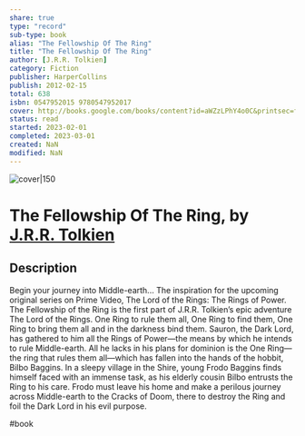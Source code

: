 ```yaml
---
share: true
type: "record"
sub-type: book
alias: "The Fellowship Of The Ring"
title: "The Fellowship Of The Ring"
author: [J.R.R. Tolkien]
category: Fiction
publisher: HarperCollins
publish: 2012-02-15
total: 638
isbn: 0547952015 9780547952017
cover: http://books.google.com/books/content?id=aWZzLPhY4o0C&printsec=frontcover&img=1&zoom=1&edge=curl&source=gbs_api
status: read
started: 2023-02-01
completed: 2023-03-01
created: NaN 
modified: NaN
---
```


![cover|150](http://books.google.com/books/content?id=aWZzLPhY4o0C&printsec=frontcover&img=1&zoom=1&edge=curl&source=gbs_api)

# The Fellowship Of The Ring, by [J.R.R. Tolkien](./J.R.R.%20Tolkien.md)

## Description
Begin your journey into Middle-earth... The inspiration for the upcoming original series on Prime Video, The Lord of the Rings: The Rings of Power. The Fellowship of the Ring is the first part of J.R.R. Tolkien’s epic adventure The Lord of the Rings. One Ring to rule them all, One Ring to find them, One Ring to bring them all and in the darkness bind them. Sauron, the Dark Lord, has gathered to him all the Rings of Power—the means by which he intends to rule Middle-earth. All he lacks in his plans for dominion is the One Ring—the ring that rules them all—which has fallen into the hands of the hobbit, Bilbo Baggins. In a sleepy village in the Shire, young Frodo Baggins finds himself faced with an immense task, as his elderly cousin Bilbo entrusts the Ring to his care. Frodo must leave his home and make a perilous journey across Middle-earth to the Cracks of Doom, there to destroy the Ring and foil the Dark Lord in his evil purpose.

 #book
